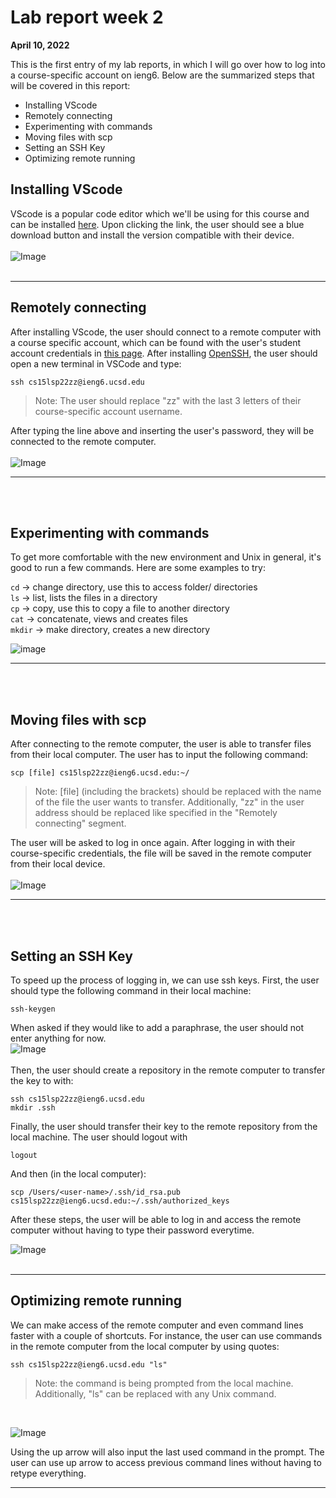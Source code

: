 # Lab report week 2 
**April 10, 2022**

This is the first entry of my lab reports, in which I will go over how to log into a course-specific account on ieng6. Below are the summarized steps that will be covered in this report:

* Installing VScode
* Remotely connecting
* Experimenting with commands
* Moving files with scp
* Setting an SSH Key
* Optimizing remote running

## Installing VScode
VScode is a popular code editor which we'll be using for this course and can be installed [here](https://code.visualstudio.com/). Upon clicking the link, the user should see a blue download button and install the version compatible with their device.
<br>
<br>
![Image](installingvscode.png)
<br>
<br>
***

## Remotely connecting
After installing VScode, the user should connect to a remote computer with a course specific account, which can be found with the user's student account credentials in [this page](https://sdacs.ucsd.edu/~icc/index.php). After installing [OpenSSH](https://docs.microsoft.com/en-us/windows-server/administration/openssh/openssh_install_firstuse), the user should open a new terminal in VSCode and type:

```
ssh cs15lsp22zz@ieng6.ucsd.edu
```
>Note: The user should replace "zz" with the last 3 letters of their course-specific account username.

After typing the line above and inserting the user's password, they will be connected to the remote computer.
<br>
<br>
![Image](remotelyconnecting.png)
***
<br>
<br>

## Experimenting with commands

To get more comfortable with the new environment and Unix in general, it's good to run a few commands. Here are some examples to try:

`cd` -> change directory, use this to access folder/ directories
<br>
`ls` -> list, lists the files in a directory
<br>
`cp` -> copy, use this to copy a file to another directory
<br>
`cat` -> concatenate, views and creates files
<br>
`mkdir` -> make directory, creates a new directory

![image](commands1.png)
***
<br>
<br>

## Moving files with scp

After connecting to the remote computer, the user is able to transfer files from their local computer. The user has to input the following command:
```
scp [file] cs15lsp22zz@ieng6.ucsd.edu:~/
```
>Note: [file] (including the brackets) should be replaced with the name of the file the user wants to transfer. Additionally, "zz" in the user address should be replaced like specified in the "Remotely connecting" segment.

The user will be asked to log in once again. After logging in with their course-specific credentials, the file will be saved in the remote computer from their local device.
<br>
<br>
![Image](securecontainprotect.png)
***
<br>
<br>

## Setting an SSH Key

To speed up the process of logging in, we can use ssh keys. First, the user should type the following command in their local machine:
```
ssh-keygen
```
When asked if they would like to add a paraphrase, the user should not enter anything for now.
<br>
![Image](sshone.png)
<br>
<br>
Then, the user should create a repository in the remote computer to transfer the key to with:
```
ssh cs15lsp22zz@ieng6.ucsd.edu
mkdir .ssh
```
Finally, the user should transfer their key to the remote repository from the local machine. The user should logout with
```
logout
```
And then (in the local computer):
```
scp /Users/<user-name>/.ssh/id_rsa.pub cs15lsp22zz@ieng6.ucsd.edu:~/.ssh/authorized_keys
```
After these steps, the user will be able to log in and access the remote computer without having to type their password everytime.
<br>

![Image](sshtwo.png)
<br>
<br>
***

## Optimizing remote running
We can make access of the remote computer and even command lines faster with a couple of shortcuts. For instance, the user can use commands in the remote computer from the local computer by using quotes:

```
ssh cs15lsp22zz@ieng6.ucsd.edu "ls"
```
>Note: the command is being prompted from the local machine. Additionally, "ls" can be replaced with any Unix command.

<br>

![Image](shortcuts.png)

Using the up arrow will also input the last used command in the prompt. The user can use up arrow to access previous command lines without having to retype everything.
***
<br>
<br>
